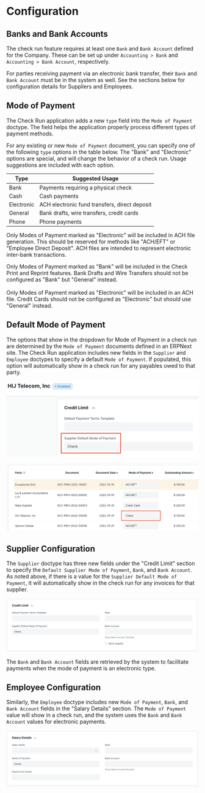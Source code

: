 # Configuration

## Banks and Bank Accounts

The check run feature requires at least one `Bank` and `Bank Account` defined for the Company. These can be set up under `Accounting > Bank` and `Accounting > Bank Account`, respectively.

For parties receiving payment via an electronic bank transfer, their `Bank` and `Bank Account` must be in the system as well. See the sections below for configuration details for Suppliers and Employees.

## Mode of Payment

The Check Run application adds a new `type` field into the `Mode of Payment` doctype. The field helps the application properly process different types of payment methods.

For any existing or new `Mode of Payment` document, you can specify one of the following `type` options in the table below. The "Bank" and "Electronic" options are special, and will change the behavior of a check run. Usage suggestions are included with each option.

| Type | Suggested Usage |
|---|---|
| Bank | Payments requiring a physical check |
| Cash | Cash payments |
| Electronic | ACH electronic fund transfers, direct deposit |
| General | Bank drafts, wire transfers, credit cards |
| Phone | Phone payments |

Only Modes of Payment marked as "Electronic" will be included in ACH file generation. This should be reserved for methods like "ACH/EFT" or "Employee Direct Deposit". ACH files are intended to represent electronic inter-bank transactions.

<markdown-tip class="warning" label="Warning">
Only Modes of Payment marked as "Bank" will be included in the Check Print and Reprint features. Bank Drafts and Wire Transfers should not be configured as "Bank" but "General" instead.<br><br>
Only Modes of Payment marked as "Electronic" will be included in an ACH file. Credit Cards should not be configured as "Electronic" but should use "General" instead.
</markdown-tip>

## Default Mode of Payment

The options that show in the dropdown for Mode of Payment in a check run are determined by the `Mode of Payment` documents defined in an ERPNext site. The Check Run application includes new fields in the `Supplier` and `Employee` doctypes to specify a default `Mode of Payment`. If populated, this option will automatically show in a check run for any payables owed to that party.

![Screen shot of details from a supplier document for HIJ Telecom that shows the field for Supplier Default Mode of Payment filled in with "Check".](./assets/SupplierDefaultMoPDetail.png)

![Detail of a check run including an invoice for HIJ Telecom where the Mode of Payment column automatically shows "Check".](./assets/CheckRunDetailBoxAroundMoP.png)

## Supplier Configuration

The `Supplier` doctype has three new fields under the "Credit Limit" section to specify the `Default Supplier Mode of Payment`, `Bank`, and `Bank Account`. As noted above, if there is a value for the `Supplier Default Mode of Payment`, it will automatically show in the check run for any invoices for that supplier.

![Supplier doctype detail showing the Credit Limit section expanded with new fields for Supplier Default Mode of Payment, Bank, and Bank Account.](./assets/ConfigSupplier.png)

The `Bank` and `Bank Account` fields are retrieved by the system to facilitate payments when the mode of payment is an electronic type.

## Employee Configuration

Similarly, the `Employee` doctype includes new `Mode of Payment`, `Bank`, and `Bank Account` fields in the "Salary Details" section. The `Mode of Payment` value will show in a check run, and the system uses the `Bank` and `Bank Account` values for electronic payments.

![Employee doctype detail showing the expanded Salary Details section with new fields for Mode of Payment, Bank, and Bank Account.](./assets/ConfigEmployee.png)
